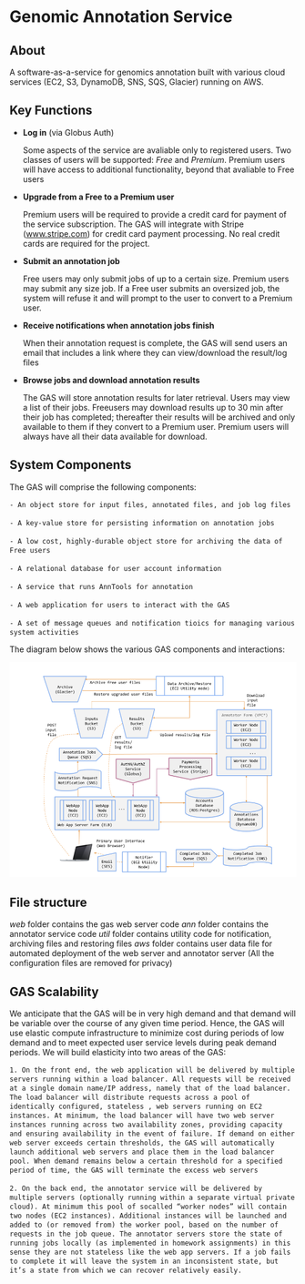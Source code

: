 ﻿# Genomic Annotation Service

## About

A software-as-a-service for genomics annotation built with various cloud services (EC2, S3, DynamoDB, SNS, SQS, Glacier) running on AWS.

## Key Functions

- **Log in** (via Globus Auth)

	Some aspects of the service are avaliable only to registered users. Two classes of users will be supported: *Free* and *Premium*. 
	Premium users will have access to additional functionality, beyond that avaliable to Free users

- **Upgrade from a Free to a Premium user**

	Premium users will be required to provide a credit card for payment of the service subscription. The GAS will integrate with Stripe (www.stripe.com) for credit card payment processing. No real credit cards are required for the project. 

- **Submit an annotation job**
	
	Free users may only submit jobs of up to a certain size. Premium users may submit any size job. If a Free user submits an oversized job, the system will refuse it and will prompt to the user to convert to a Premium user.

- **Receive notifications when annotation jobs finish**

	When their annotation request is complete, the GAS will send users an email that includes a link where they can view/download the result/log files

- **Browse jobs and download annotation results**

	The GAS will store annotation results for later retrieval. Users may view a list of their jobs. Freeusers may download results up to 30 min after their job has completed; thereafter their results will be archived and only available to them if they convert to a Premium user. Premium users will always have all their data available for download.

## System Components

The GAS will comprise the following components:
	
	- An object store for input files, annotated files, and job log files

	- A key-value store for persisting information on annotation jobs

	- A low cost, highly-durable object store for archiving the data of Free users

	- A relational database for user account information

	- A service that runs AnnTools for annotation

	- A web application for users to interact with the GAS

	- A set of message queues and notification tioics for managing various system activities

The diagram below shows the various GAS components and interactions:

<img src="https://github.com/TianxinZheng/genomic_annotation_service/blob/master/system.png">

## File structure
*web* folder contains the gas web server code
*ann* folder contains the annotator service code
*util* folder contains utility code for notification, archiving files and restoring files
*aws* folder contains user data file for automated deployment of the web server and annotator server
(All the configuration files are removed for privacy)

## GAS Scalability

We anticipate that the GAS will be in very high demand and that demand will be variable over the course of any given time period. Hence, the GAS will use elastic compute infrastructure to minimize cost during periods of low demand and to meet expected user service levels during peak demand periods. We will build elasticity into two areas of the GAS:

	1. On the front end, the web application will be delivered by multiple servers running within a load balancer. All requests will be received at a single domain name/IP address, namely that of the load balancer. The load balancer will distribute requests across a pool of identically configured, stateless , web servers running on EC2 instances. At minimum, the load balancer will have two web server instances running across two availability zones, providing capacity and ensuring availability in the event of failure. If demand on either web server exceeds certain thresholds, the GAS will automatically launch additional web servers and place them in the load balancer pool. When demand remains below a certain threshold for a specified period of time, the GAS will terminate the excess web servers

	2. On the back end, the annotator service will be delivered by multiple servers (optionally running within a separate virtual private cloud). At minimum this pool of socalled “worker nodes” will contain two nodes (EC2 instances). Additional instances will be launched and added to (or removed from) the worker pool, based on the number of requests in the job queue. The annotator servers store the state of running jobs locally (as implemented in homework assignments) in this sense they are not stateless like the web app servers. If a job fails to complete it will leave the system in an inconsistent state, but it’s a state from which we can recover relatively easily.
